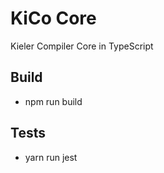 # KiCo Core

Kieler Compiler Core in TypeScript

## Build

  * npm run build

## Tests

  * yarn run jest